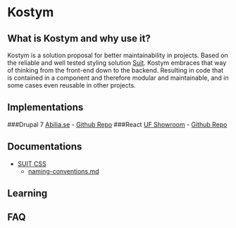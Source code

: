 # Kostym

## What is Kostym and why use it?
Kostym is a solution proposal for better maintainability in projects. Based on the reliable and well tested styling solution [Suit](https://github.com/suitcss/suit). Kostym embraces that way of thinking from the front-end down to the backend. Resulting in code that is contained in a component and therefore modular and maintainable, and in some cases even reusable in other projects.

## Implementations
###Drupal 7
[Abilia.se](http://abilia.se) - [Github Repo](https://github.com/nodeone/abilia/tree/master/web/profiles/abilia/modules/components)
###React
[UF Showroom](http://ungforetagsamhet.se/showroom) - [Github Repo](https://github.com/nodeone/uf-270/tree/dev--ufCatalog/web/profiles/uf/modules/custom/uf_catalog/src/components)

## Documentations
* [SUIT CSS](https://github.com/suitcss/suit)
  * [naming-conventions.md](https://github.com/suitcss/suit/blob/master/doc/naming-conventions.md)

## Learning

## FAQ
